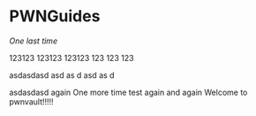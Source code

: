 # PWNGuides

*One last time*

123123
123123
123123
123
123
123



asdasdasd
asd
as
d
asd
as
d

asdasdasd
again
One more time
test again
and again
Welcome to pwnvault!!!!!

